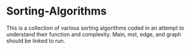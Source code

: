 # Sorting-Algorithms
This is a collection of various sorting algorithms coded in an attempt to understand their function and complexity. Main, mst, edge, and graph should be linked to run.
